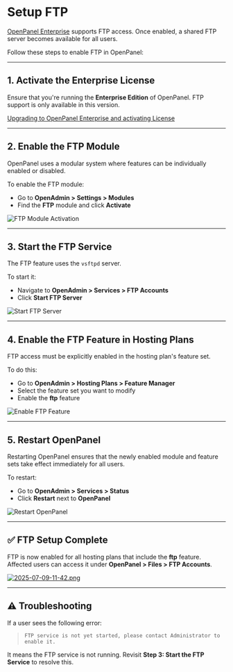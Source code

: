 # Setup FTP

[OpenPanel Enterprise](https://openpanel.com/enterprise/) supports FTP access. Once enabled, a shared FTP server becomes available for all users.

Follow these steps to enable FTP in OpenPanel:

---

## 1. Activate the Enterprise License

Ensure that you're running the **Enterprise Edition** of OpenPanel. FTP support is only available in this version.

[Upgrading to OpenPanel Enterprise and activating License](/docs/articles/license/upgrade_to_openpanel_enterprise_and-activate_license/)

---

## 2. Enable the FTP Module

OpenPanel uses a modular system where features can be individually enabled or disabled.

To enable the FTP module:

* Go to **OpenAdmin > Settings > Modules**
* Find the **FTP** module and click **Activate**

![FTP Module Activation](https://i.postimg.cc/zGBwhJVz/2025-07-09-11-34.png)

---

## 3. Start the FTP Service

The FTP feature uses the `vsftpd` server.

To start it:

* Navigate to **OpenAdmin > Services > FTP Accounts**
* Click **Start FTP Server**

![Start FTP Server](https://i.postimg.cc/pdMTHCNw/2025-07-09-11-35.png)

---

## 4. Enable the FTP Feature in Hosting Plans

FTP access must be explicitly enabled in the hosting plan's feature set.

To do this:

* Go to **OpenAdmin > Hosting Plans > Feature Manager**
* Select the feature set you want to modify
* Enable the **ftp** feature

![Enable FTP Feature](https://i.postimg.cc/mrSbGGy9/2025-07-09-11-38.png)

---

## 5. Restart OpenPanel

Restarting OpenPanel ensures that the newly enabled module and feature sets take effect immediately for all users.

To restart:

* Go to **OpenAdmin > Services > Status**
* Click **Restart** next to **OpenPanel**

![Restart OpenPanel](https://i.postimg.cc/pd1PdJ3V/2025-07-09-11-40.png)

---

## ✅ FTP Setup Complete

FTP is now enabled for all hosting plans that include the **ftp** feature. Affected users can access it under **OpenPanel > Files > FTP Accounts**.

[![2025-07-09-11-42.png](https://i.postimg.cc/rsjn8QYQ/2025-07-09-11-42.png)](https://postimg.cc/y3JXjXKZ)

---

## ⚠️ Troubleshooting

If a user sees the following error:

> `FTP service is not yet started, please contact Administrator to enable it.`

It means the FTP service is not running. Revisit **Step 3: Start the FTP Service** to resolve this.
